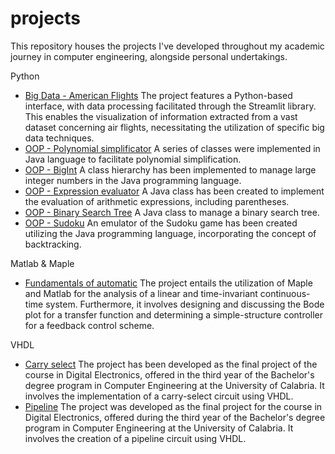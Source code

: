 # projects
This repository houses the projects I've developed throughout my academic journey in computer engineering, alongside personal undertakings.

Python
- [Big Data - American Flights](https://github.com/gaiabertolino/bigData)
The project features a Python-based interface, with data processing facilitated through the Streamlit library. This enables the visualization of information extracted from a vast dataset concerning air flights, necessitating the utilization of specific big data techniques.
- [OOP - Polynomial simplificator](https://github.com/gaiabertolino/calcolatorePolinomiProject)
A series of classes were implemented in Java language to facilitate polynomial simplification.
- [OOP - BigInt](https://github.com/gaiabertolino/bigIntProject)
A class hierarchy has been implemented to manage large integer numbers in the Java programming language.
- [OOP - Expression evaluator](https://github.com/gaiabertolino/valutaEspressioneProject)
A Java class has been created to implement the evaluation of arithmetic expressions, including parentheses.
- [OOP - Binary Search Tree](https://github.com/gaiabertolino/alberoBinarioDiRicercaProject)
A Java class to manage a binary search tree.
- [OOP - Sudoku](https://github.com/gaiabertolino/sudokuProject)
An emulator of the Sudoku game has been created utilizing the Java programming language, incorporating the concept of backtracking.

Matlab & Maple
- [Fundamentals of automatic](https://github.com/gaiabertolino/automationProject)
The project entails the utilization of Maple and Matlab for the analysis of a linear and time-invariant continuous-time system. Furthermore, it involves designing and discussing the Bode plot for a transfer function and determining a simple-structure controller for a feedback control scheme.

VHDL
- [Carry select](https://github.com/gaiabertolino/carrySelect.VHDLProject)
The project has been developed as the final project of the course in Digital Electronics, offered in the third year of the Bachelor's degree program in Computer Engineering at the University of Calabria. It involves the implementation of a carry-select circuit using VHDL.
- [Pipeline](https://github.com/gaiabertolino/appunti/blob/e0571c682f588b6147e38bc18288747763bd2c2c/Relazione%20progetto%20pipeline.pdf)
The project was developed as the final project for the course in Digital Electronics, offered during the third year of the Bachelor's degree program in Computer Engineering at the University of Calabria. It involves the creation of a pipeline circuit using VHDL.




